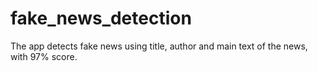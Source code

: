 # fake_news_detection
The app detects fake news using title, author and main text of the news, with 97% score.
